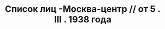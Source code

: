 ---
title: Список лиц -Москва-центр // от 5 . III . 1938 года
description: РГАСПИ, ф.17, т.7, оп.171, дело 415, лист 84
images:
- /disk/pictures/v07/17-171-415-084.jpg
- /disk/pictures/v07/17-171-415-085.jpg
- /disk/pictures/v07/17-171-415-086.jpg
---